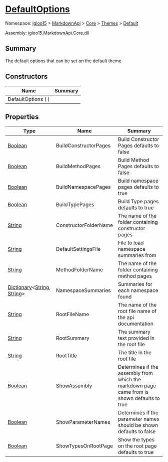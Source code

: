 # [DefaultOptions](./DefaultOptions.md)

Namespace: [igloo15]() > [MarkdownApi]() > [Core](./../../README.md) > [Themes](./../README.md) > [Default](./README.md)

Assembly: igloo15.MarkdownApi.Core.dll

## Summary
The default options that can be set on the default theme

## Constructors

| Name | Summary | 
| --- | --- | 
| DefaultOptions (  ) |  | 


## Properties

| Type | Name | Summary | 
| --- | --- | --- | 
| [Boolean](https://docs.microsoft.com/en-us/dotnet/api/System.Boolean) | BuildConstructorPages | Build Constructor Pages defaults to false | 
| [Boolean](https://docs.microsoft.com/en-us/dotnet/api/System.Boolean) | BuildMethodPages | Build Method Pages defaults to false | 
| [Boolean](https://docs.microsoft.com/en-us/dotnet/api/System.Boolean) | BuildNamespacePages | Build namespace pages defaults to true | 
| [Boolean](https://docs.microsoft.com/en-us/dotnet/api/System.Boolean) | BuildTypePages | Build Type pages defaults to true | 
| [String](https://docs.microsoft.com/en-us/dotnet/api/System.String) | ConstructorFolderName | The name of the folder containing constructor pages | 
| [String](https://docs.microsoft.com/en-us/dotnet/api/System.String) | DefaultSettingsFile | File to load namespace summaries from | 
| [String](https://docs.microsoft.com/en-us/dotnet/api/System.String) | MethodFolderName | The name of the folder containing method pages | 
| [Dictionary](https://docs.microsoft.com/en-us/dotnet/api/System.Collections.Generic.Dictionary-2)\<[String](https://docs.microsoft.com/en-us/dotnet/api/System.String), [String](https://docs.microsoft.com/en-us/dotnet/api/System.String)> | NamespaceSummaries | Summaries for each namespace found | 
| [String](https://docs.microsoft.com/en-us/dotnet/api/System.String) | RootFileName | The name of the root file name of the api documentation | 
| [String](https://docs.microsoft.com/en-us/dotnet/api/System.String) | RootSummary | The summary text provided in the root file | 
| [String](https://docs.microsoft.com/en-us/dotnet/api/System.String) | RootTitle | The title in the root file | 
| [Boolean](https://docs.microsoft.com/en-us/dotnet/api/System.Boolean) | ShowAssembly | Determines if the assembly from which the markdown page came from is shown defaults to true | 
| [Boolean](https://docs.microsoft.com/en-us/dotnet/api/System.Boolean) | ShowParameterNames | Determines if the parameter names should be shown defaults to false | 
| [Boolean](https://docs.microsoft.com/en-us/dotnet/api/System.Boolean) | ShowTypesOnRootPage | Show the types on the root page defaults to true | 


